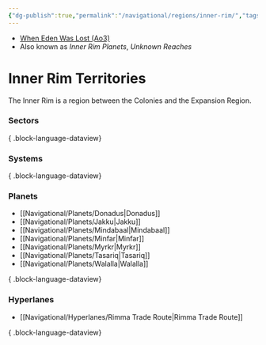 ```yaml
---
{"dg-publish":true,"permalink":"/navigational/regions/inner-rim/","tags":["map","region","western"],"noteIcon":"saber1"}
---
```


- [When Eden Was Lost (Ao3)](https://archiveofourown.org/works/19334440/chapters/45992584)
- Also known as *Inner Rim Planets*, *Unknown Reaches*
# Inner Rim Territories

The Inner Rim is a region between the Colonies and the Expansion Region. 

### Sectors

{ .block-language-dataview}
### Systems

{ .block-language-dataview}
### Planets
- [[Navigational/Planets/Donadus\|Donadus]]
- [[Navigational/Planets/Jakku\|Jakku]]
- [[Navigational/Planets/Mindabaal\|Mindabaal]]
- [[Navigational/Planets/Minfar\|Minfar]]
- [[Navigational/Planets/Myrkr\|Myrkr]]
- [[Navigational/Planets/Tasariq\|Tasariq]]
- [[Navigational/Planets/Walalla\|Walalla]]

{ .block-language-dataview}
### Hyperlanes
- [[Navigational/Hyperlanes/Rimma Trade Route\|Rimma Trade Route]]

{ .block-language-dataview}